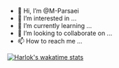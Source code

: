 - 👋 Hi, I’m @M-Parsaei
- 👀 I’m interested in ...
- 🌱 I’m currently learning ...
- 💞️ I’m looking to collaborate on ...
- 📫 How to reach me ...

<!---
M-Parsaei/M-Parsaei is a ✨ special ✨ repository because its `README.md` (this file) appears on your GitHub profile.
You can click the Preview link to take a look at your changes.
--->
[![Harlok's wakatime stats](https://github-readme-stats.vercel.app/api/wakatime?username=ffflabs)](https://github.com/M-Parsaei/github-readme-stats)
